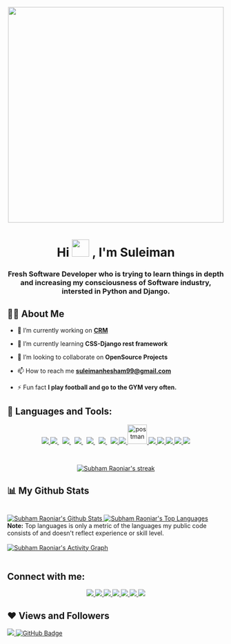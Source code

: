 <p align="center">
    <a href="#">
    <img width="500px" height="500px" src="https://www.pngkit.com/png/full/625-6252897_software-engineer-clipart-programmer-computer-software-software-engineer.png" height="175px"/>
</a>
</p>
<h1 align="center">
    Hi
    <img src="https://raw.githubusercontent.com/MartinHeinz/MartinHeinz/master/wave.gif" width="40px">
    , I'm Suleiman
</h1>
<h3 align="center">
    Fresh Software Developer who is trying to learn things in depth and increasing my consciousness of Software industry, intersted in Python and Django.
</h3>


## 🙋‍♂️ About Me

- 🔭 I’m currently working on **[CRM](https://suleiman-crm.herokuapp.com/)**

- 🌱 I’m currently learning **CSS-Django rest framework**

- 👯 I’m looking to collaborate on **OpenSource Projects**
<!-- 
- 👨‍💻 All of my projects are available at **[My Portfolio]()** -->

- 📫 How to reach me **suleimanhesham99@gmail.com**

- ⚡ Fun fact **I play football and go to the GYM very often.**

## 🚀 Languages and Tools:

<p align="center"> 
    <a href="https://www.python.org" target="_blank">
        <img src="https://img.icons8.com/color/48/000000/python.png"/>
    </a>
    <a style="padding-right:8px;"href="https://www.djangoproject.com/" target="_blank">
        <img src="https://img.icons8.com/color/48/000000/django.png"/>
    </a>
    <a style="padding-right:8px;"href="https://www.postgresql.org/" target="_blank">
        <img src="https://img.icons8.com/color/48/000000/postgreesql.png"/>
    </a>
    <a style="padding-right:8px;" href="https://www.google.com/url?sa=t&rct=j&q=&esrc=s&source=web&cd=&cad=rja&uact=8&ved=2ahUKEwjm-deRxeL0AhWHMBQKHWB9AF8QFnoECAwQAQ&url=https%3A%2F%2Faws.amazon.com%2F&usg=AOvVaw10TqNx6EBJNugFGyuTZwOa" target="_blank">
        <img src="https://img.icons8.com/color/48/000000/amazon-web-services.png"/>
    </a>
    <a style="padding-right:8px;" href="https://www.mysql.com/" target="_blank">
        <img src="https://img.icons8.com/fluent/50/000000/mysql-logo.png"/>
    </a>
    <a style="padding-right:8px;"href="https://www.google.com/url?sa=t&rct=j&q=&esrc=s&source=web&cd=&cad=rja&uact=8&ved=2ahUKEwjG6OTKxuL0AhU8A2MBHYNZCF8QFnoECBAQAQ&url=https%3A%2F%2Fwww.heroku.com%2F&usg=AOvVaw1V4lhSv6mb_lZj6UUCUXpS" target="_blank">
        <img src="https://img.icons8.com/color/48/000000/heroku.png"/>
    </a>
    <a href="#" target="_blank">
        <img src="https://img.icons8.com/color/48/000000/c-plus-plus-logo.png"/>
    </a> 
    <a href="https://www.java.com" target="_blank">
        <img src="https://img.icons8.com/color/48/000000/java-coffee-cup-logo.png"/>
    </a>
    <a href="https://postman.com" target="_blank">
        <img src="https://www.vectorlogo.zone/logos/getpostman/getpostman-icon.svg" alt="postman" width="45" height="45"/>
    </a>   
    <a href="https://git-scm.com/" target="_blank">
        <img src="https://img.icons8.com/color/48/000000/git.png">
    </a>
    <a href="https://developer.mozilla.org/en-US/docs/Web/JavaScript" target="_blank">
        <img src="https://img.icons8.com/color/48/000000/javascript.png"/>
    </a> 
    <a href="https://www.w3.org/html/" target="_blank">
        <img src="https://img.icons8.com/color/48/000000/html-5.png"/>
    </a> 
    <a href="https://www.w3schools.com/css/" target="_blank">
        <img src="https://img.icons8.com/color/48/000000/css3.png"/>
    </a> 
    <a href="https://getbootstrap.com" target="_blank">
        <img src="https://img.icons8.com/color/48/000000/bootstrap.png"/>
    </a> 
    <!-- <a style="padding-right:8px;" href="https://nodejs.org" target="_blank"> <img src="https://img.icons8.com/color/48/000000/nodejs.png"/> </a>  -->
    <!-- <a href="https://reactjs.org/" target="_blank"> <img src="https://img.icons8.com/color/48/000000/react-native.png"/> </a>
    <a href="https://spring.io/projects/spring-boot" target="_blank"> <img src="https://img.icons8.com/color/48/000000/spring-logo.png"/> </a>  -->
    <!-- <a href="https://www.mongodb.com/" target="_blank"> <img src="https://raw.githubusercontent.com/devicons/devicon/master/icons/mongodb/mongodb-original-wordmark.svg" alt="mongodb" width="48" height="48"/> </a> 
    <a href="https://firebase.google.com/" target="_blank"> <img src="https://img.icons8.com/color/48/000000/firebase.png"/> </a>  --> 
    <!-- <a href="https://www.jenkins.io" target="_blank"> <img src="https://www.vectorlogo.zone/logos/jenkins/jenkins-icon.svg" alt="jenkins" width="48" height="48"/> </a> 
    <a href="https://redux.js.org" target="_blank"> <img src="https://img.icons8.com/color/48/000000/redux.png"/> </a>
    <a href="https://expressjs.com" target="_blank"> <img src="https://raw.githubusercontent.com/devicons/devicon/master/icons/express/express-original-wordmark.svg" alt="express" width="40" height="40"/> </a> -->
</p>

<!-- [![React Badge](https://img.shields.io/badge/-React-61DBFB?style=for-the-badge&labelColor=black&logo=react&logoColor=61DBFB)](#)  [![Javascript Badge](https://img.shields.io/badge/-Javascript-F0DB4F?style=for-the-badge&labelColor=black&logo=javascript&logoColor=F0DB4F)](#) [![Typescript Badge](https://img.shields.io/badge/-Typescript-007acc?style=for-the-badge&labelColor=black&logo=typescript&logoColor=007acc)](#) [![Nodejs Badge](https://img.shields.io/badge/-Nodejs-3C873A?style=for-the-badge&labelColor=black&logo=node.js&logoColor=3C873A)](#) [![GraphQL Badge](https://img.shields.io/badge/-GraphQl-e535ab?style=for-the-badge&labelColor=black&logo=node.js&logoColor=e535ab)](#) -->
<br/>

<p align="center">
    <a href="https://github.com/SubhamRaoniar28/github-readme-streak-stats">
        <img title="🔥 Get streak stats for your profile at git.io/streak-stats" alt="Subham Raoniar's streak" src="https://github-readme-streak-stats.herokuapp.com/?user=Suleiman99Hesham&theme=black-ice&hide_border=true&stroke=0000&background=060A0CD0"/>
    </a>
</p>

## 📊 My Github Stats

<br/>
<a href="https://github.com/SubhamRaoniar28/github-readme-stats">
    <img alt="Subham Raoniar's Github Stats" src="https://github-readme-stats.vercel.app/api?username=Suleiman99Hesham&show_icons=true&count_private=true&theme=react&hide_border=true&bg_color=0D1117" />
</a>
<a href="https://github.com/SubhamRaoniar28/github-readme-stats">
    <img alt="Subham Raoniar's Top Languages" src="https://github-readme-stats.vercel.app/api/top-langs/?username=Suleiman99Hesham&langs_count=8&count_private=true&layout=compact&theme=react&hide_border=true&bg_color=0D1117" />
</a>
<br/>
<b>Note:</b> Top languages is only a metric of the languages my public code consists of and doesn't reflect experience or skill level.


<br/>
<br/>

<a href="https://github.com/SubhamRaoniar28/github-readme-activity-graph">
    <img alt="Subham Raoniar's Activity Graph" src="https://activity-graph.herokuapp.com/graph?username=Suleiman99Hesham&bg_color=0D1117&color=5BCDEC&line=5BCDEC&point=FFFFFF&hide_border=true" />
</a>

<br/>
<br/>

## Connect with me:
<p align="center">
    <a href = "https://www.linkedin.com/in/suleimanhesham99/">
        <img src="https://img.icons8.com/fluent/48/000000/linkedin.png"/>
    </a>
    <a href = "https://twitter.com/suleimanhesham1">
        <img src="https://img.icons8.com/fluent/48/000000/twitter.png"/>
    </a>
    <a href = "https://www.instagram.com/suleiman_hesham/">
        <img src="https://img.icons8.com/fluent/48/000000/instagram-new.png"/>
    </a>
    <a href="https://leetcode.com/Suleiman_hesham/">
    	<img src="https://img.icons8.com/external-tal-revivo-shadow-tal-revivo/48/000000/external-level-up-your-coding-skills-and-quickly-land-a-job-logo-shadow-tal-revivo.png"/>
    </a>
    <a href="https://www.hackerrank.com/Suleiman_Hesham">
    	<img src="https://img.icons8.com/external-tal-revivo-shadow-tal-revivo/48/000000/external-hackerrank-is-a-technology-company-that-focuses-on-competitive-programming-logo-shadow-tal-revivo.png"/>
    </a>
    <a href="mailto:suleimanhesham99@gmail.com">
    	<img src="https://img.icons8.com/color/48/000000/gmail-new.png"/>
    </a>
    <a href="https://www.facebook.com/suleiman.hesham.99">
    	<img src="https://img.icons8.com/fluency/48/000000/facebook.png"/>
    </a>
</p>

## ❤ Views and Followers
<a href="https://github.com/Meghna-DAS/github-profile-views-counter">
    <img src="https://komarev.com/ghpvc/?username=Suleiman99Hesham">
</a>
<a href="https://github.com/Suleiman99Hesham?tab=followers">
    <img src="https://img.shields.io/github/followers/Suleiman99Hesham?label=Followers&style=social" alt="GitHub Badge">
</a>
